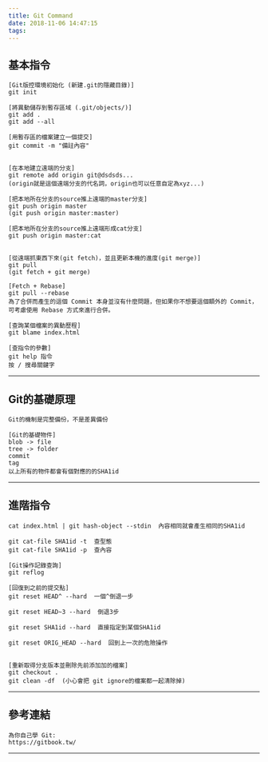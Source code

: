 ```yaml
---
title: Git Command
date: 2018-11-06 14:47:15
tags: 
---
```




基本指令
---
	[Git版控環境初始化 (新建.git的隱藏目錄)]
	git init
	
	[將異動儲存到暫存區域 (.git/objects/)]
	git add .
	git add --all
	
	[用暫存區的檔案建立一個提交]
	git commit -m "備註內容"


	[在本地建立遠端的分支]
	git remote add origin git@dsdsds...
	(origin就是這個遠端分支的代名詞，origin也可以任意自定為xyz...)

	[把本地所在分支的source推上遠端的master分支]
	git push origin master
	(git push origin master:master)

	[把本地所在分支的source推上遠端形成cat分支]
	git push origin master:cat
	
	
	[從遠端抓東西下來(git fetch)，並且更新本機的進度(git merge)]
	git pull
	(git fetch + git merge)
	
	[Fetch + Rebase]
	git pull --rebase
	為了合併而產生的這個 Commit 本身並沒有什麼問題，但如果你不想要這個額外的 Commit，可考慮使用 Rebase 方式來進行合併。

	[查詢某個檔案的異動歷程]
	git blame index.html

	[查指令的參數]
	git help 指令
	按 / 搜尋關鍵字
	
---


Git的基礎原理
---
	Git的機制是完整備份，不是差異備份

	[Git的基礎物件]
	blob -> file
	tree -> folder
	commit
	tag
	以上所有的物件都會有個對應的的SHA1id

---


進階指令
---
	cat index.html | git hash-object --stdin  內容相同就會產生相同的SHA1id

	git cat-file SHA1id -t  查型態
	git cat-file SHA1id -p  查內容

	[Git操作記錄查詢]
	git reflog

	[回復到之前的提交點]
	git reset HEAD^ --hard  一個^倒退一步

	git reset HEAD~3 --hard  倒退3步

	git reset SHA1id --hard  直接指定到某個SHA1id

	git reset ORIG_HEAD --hard  回到上一次的危險操作


	[重新取得分支版本並刪除先前添加加的檔案]
	git checkout .
	git clean -df  (小心會把 git ignore的檔案都一起清除掉)
	

	
---


參考連結
---
	為你自己學 Git:
	https://gitbook.tw/

---

